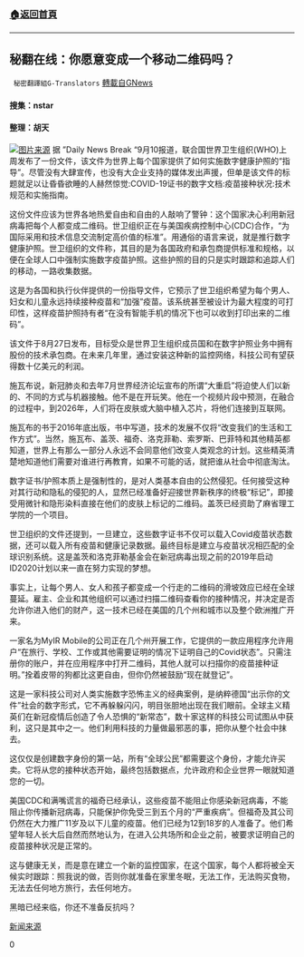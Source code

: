 ###  [:house:返回首頁](https://github.com/ourhimalayas/txt)
---


## 秘翻在线：你愿意变成一个移动二维码吗？
` 秘密翻譯組G-Translators` [轉載自GNews](https://gnews.org/zh-hans/1525701/)

#### 搜集：nstar

#### 整理：胡天
![](https://assets.gnews.org/wp-content/uploads/2021/09/16313485261.png)[图片来源](https://assets.gnews.org/wp-content/uploads/2021/09/16313485261.png)
据 ”Daily News Break “9月10报道，联合国世界卫生组织(WHO)上周发布了一份文件，该文件为世界上每个国家提供了如何实施数字健康护照的“指导”。尽管没有大肆宣传，也没有大企业支持的媒体发出声援，但单是该文件的标题就足以让昏昏欲睡的人赫然惊觉:COVID-19证书的数字文档:疫苗接种状况:技术规范和实施指南。

这份文件应该为世界各地热爱自由和自由的人敲响了警钟：这个国家决心利用新冠病毒把每个人都变成二维码。世卫组织正在与美国疾病控制中心(CDC)合作，“为国际采用和技术信息交流制定高价值的标准”。用通俗的语言来说，就是推行数字健康护照。世卫组织的文件称，其目的是为各国政府和承包商提供标准和规格，以便在全球人口中强制实施数字疫苗护照。这些护照的目的只是实时跟踪和追踪人们的移动，一路收集数据。

这是为各国和执行伙伴提供的一份指导文件，它预示了世卫组织希望为每个男人、妇女和儿童永远持续接种疫苗和“加强”疫苗。该系统甚至被设计为最大程度的可打印性，这样疫苗护照持有者“在没有智能手机的情况下也可以收到打印出来的二维码”。

该文件于8月27日发布，目标受众是世界卫生组织成员国和在数字护照业务中拥有股份的技术承包商。在未来几年里，通过安装这种新的监控网络，科技公司有望获得数十亿美元的利润。

施瓦布说，新冠肺炎和去年7月世界经济论坛宣布的所谓“大重启”将迫使人们以新的、不同的方式与机器接触。他不是在开玩笑。他在一个视频片段中预测，在融合的过程中，到2026年，人们将在皮肤或大脑中植入芯片，将他们连接到互联网。

施瓦布的书于2016年底出版，书中写道，技术的发展不仅将“改变我们的生活和工作方式”。当然，施瓦布、盖茨、福奇、洛克菲勒、索罗斯、巴菲特和其他精英都知道，世界上有那么一部分人永远不会同意他们改变人类观念的计划。这些精英清楚地知道他们需要对谁进行再教育，如果不可能的话，就把谁从社会中彻底淘汰。

数字证书/护照本质上是强制性的，是对人类基本自由的公然侵犯。任何接受这种对其行动和隐私的侵犯的人，显然已经准备好迎接世界新秩序的终极“标记”，即接受用微针和隐形染料直接在他们的皮肤上标记的二维码。盖茨已经资助了麻省理工学院的一个项目。

世卫组织的文件还提到，一旦建立，这些数字证书不仅可以载入Covid疫苗状态数据，还可以载入所有疫苗和健康记录数据。最终目标是建立与疫苗状况相匹配的全球识别系统。这是盖茨和洛克菲勒基金会在新冠病毒出现之前的2019年启动ID2020计划以来一直在努力实现的梦想。

事实上，让每个男人、女人和孩子都变成一个行走的二维码的滑坡效应已经在全球蔓延。雇主、企业和其他组织可以通过扫描二维码查看你的接种情况，并决定是否允许你进入他们的财产，这一技术已经在美国的几个州和城市以及整个欧洲推广开来。

一家名为MyIR Mobile的公司正在几个州开展工作，它提供的一款应用程序允许用户“在旅行、学校、工作或其他需要证明的情况下证明自己的Covid状态”。只需注册你的账户，并在应用程序中打开二维码，其他人就可以扫描你的疫苗接种证明。”拴着皮带的狗都比这更自由，但你仍然被鼓励“现在就登记”。

这是一家科技公司对人类实施数字恐怖主义的经典案例，是纳粹德国“出示你的文件”社会的数字形式，它不再躲躲闪闪，明目张胆地出现在我们眼前。全球主义精英们在新冠疫情后创造了令人恐惧的“新常态”，数十家这样的科技公司试图从中获利，这只是其中之一。他们利用科技的力量做最邪恶的事，把你从整个社会中抹去。

这仅仅是创建数字身份的第一站，所有“全球公民”都需要这个身份，才能允许买卖。它将从您的接种状态开始，最终包括数据点，允许政府和企业世界一眼就知道您的一切。

美国CDC和满嘴谎言的福奇已经承认，这些疫苗不能阻止你感染新冠病毒，不能阻止你传播新冠病毒，只能保护你免受三到五个月的“严重疾病”。但福奇及其公司仍然在大力推广11岁及以下儿童的疫苗。他们已经为12到18岁的人准备了。他们希望年轻人长大后自然而然地认为，在进入公共场所和企业之前，被要求证明自己的疫苗接种状况是正常的。

这与健康无关，而是意在建立一个新的监控国家，在这个国家，每个人都将被全天候实时跟踪：照我说的做，否则你就准备在家里冬眠，无法工作，无法购买食物，无法去任何地方旅行，去任何地方。

黑暗已经来临，你还不准备反抗吗？

[新闻来源](https://dailynewsbreak.org/technocrats-will-reduce-every-human-to-a-qr-code/)

0
